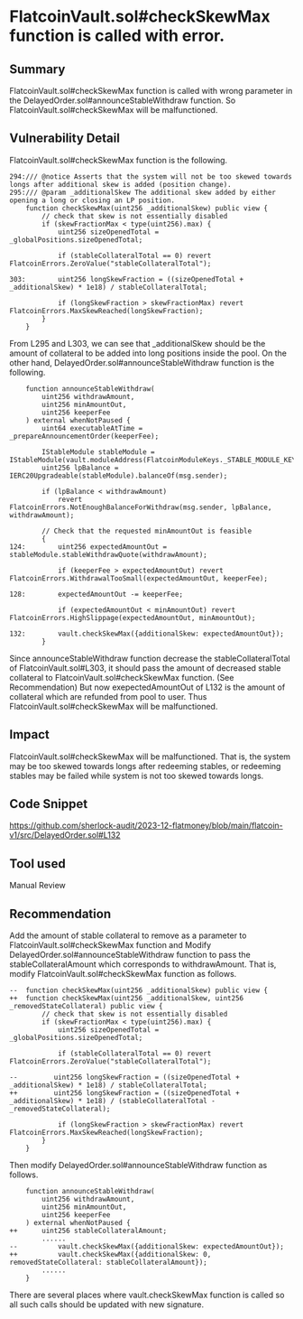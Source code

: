 # FlatcoinVault.sol#checkSkewMax function is called with error.

## Summary
FlatcoinVault.sol#checkSkewMax function is called with wrong parameter in the DelayedOrder.sol#announceStableWithdraw function.
So FlatcoinVault.sol#checkSkewMax will be malfunctioned.

## Vulnerability Detail
FlatcoinVault.sol#checkSkewMax function is the following.
```solidity
294:/// @notice Asserts that the system will not be too skewed towards longs after additional skew is added (position change).
295:/// @param _additionalSkew The additional skew added by either opening a long or closing an LP position.
    function checkSkewMax(uint256 _additionalSkew) public view {
        // check that skew is not essentially disabled
        if (skewFractionMax < type(uint256).max) {
            uint256 sizeOpenedTotal = _globalPositions.sizeOpenedTotal;

            if (stableCollateralTotal == 0) revert FlatcoinErrors.ZeroValue("stableCollateralTotal");

303:        uint256 longSkewFraction = ((sizeOpenedTotal + _additionalSkew) * 1e18) / stableCollateralTotal;

            if (longSkewFraction > skewFractionMax) revert FlatcoinErrors.MaxSkewReached(longSkewFraction);
        }
    }
```

From L295 and L303, we can see that _additionalSkew should be the amount of collateral to be added into long positions inside the pool.
On the other hand, DelayedOrder.sol#announceStableWithdraw function is the following.
```solidity
    function announceStableWithdraw(
        uint256 withdrawAmount,
        uint256 minAmountOut,
        uint256 keeperFee
    ) external whenNotPaused {
        uint64 executableAtTime = _prepareAnnouncementOrder(keeperFee);

        IStableModule stableModule = IStableModule(vault.moduleAddress(FlatcoinModuleKeys._STABLE_MODULE_KEY));
        uint256 lpBalance = IERC20Upgradeable(stableModule).balanceOf(msg.sender);

        if (lpBalance < withdrawAmount)
            revert FlatcoinErrors.NotEnoughBalanceForWithdraw(msg.sender, lpBalance, withdrawAmount);

        // Check that the requested minAmountOut is feasible
        {
124:        uint256 expectedAmountOut = stableModule.stableWithdrawQuote(withdrawAmount);

            if (keeperFee > expectedAmountOut) revert FlatcoinErrors.WithdrawalTooSmall(expectedAmountOut, keeperFee);

128:        expectedAmountOut -= keeperFee;

            if (expectedAmountOut < minAmountOut) revert FlatcoinErrors.HighSlippage(expectedAmountOut, minAmountOut);

132:        vault.checkSkewMax({additionalSkew: expectedAmountOut});
        }
```

Since announceStableWithdraw function decrease the stableCollateralTotal of FlatcoinVault.sol#L303, it should pass the amount of decreased stable collateral to FlatcoinVault.sol#checkSkewMax function. (See Recommendation)
But now exepectedAmountOut of L132 is the amount of collateral which are refunded from pool to user.
Thus FlatcoinVault.sol#checkSkewMax will be malfunctioned.

## Impact
FlatcoinVault.sol#checkSkewMax will be malfunctioned.
That is, the system may be too skewed towards longs after redeeming stables, or redeeming stables may be failed while system is not too skewed towards longs.

## Code Snippet
https://github.com/sherlock-audit/2023-12-flatmoney/blob/main/flatcoin-v1/src/DelayedOrder.sol#L132

## Tool used
Manual Review

## Recommendation
Add the amount of stable collateral to remove as a parameter to FlatcoinVault.sol#checkSkewMax function and Modify DelayedOrder.sol#announceStableWithdraw function to pass the stableCollateralAmount which corresponds to withdrawAmount.
That is, modify FlatcoinVault.sol#checkSkewMax function as follows.
```solidity
--  function checkSkewMax(uint256 _additionalSkew) public view {
++  function checkSkewMax(uint256 _additionalSkew, uint256 _removedStateCollateral) public view {
        // check that skew is not essentially disabled
        if (skewFractionMax < type(uint256).max) {
            uint256 sizeOpenedTotal = _globalPositions.sizeOpenedTotal;

            if (stableCollateralTotal == 0) revert FlatcoinErrors.ZeroValue("stableCollateralTotal");

--         uint256 longSkewFraction = ((sizeOpenedTotal + _additionalSkew) * 1e18) / stableCollateralTotal;
++         uint256 longSkewFraction = ((sizeOpenedTotal + _additionalSkew) * 1e18) / (stableCollateralTotal - _removedStateCollateral);

            if (longSkewFraction > skewFractionMax) revert FlatcoinErrors.MaxSkewReached(longSkewFraction);
        }
    }
```

Then modify DelayedOrder.sol#announceStableWithdraw function as follows.
```solidity
    function announceStableWithdraw(
        uint256 withdrawAmount,
        uint256 minAmountOut,
        uint256 keeperFee
    ) external whenNotPaused {
++      uint256 stableCollateralAmount;
        ......
--          vault.checkSkewMax({additionalSkew: expectedAmountOut});
++          vault.checkSkewMax({additionalSkew: 0, removedStateCollateral: stableCollateralAmount});
        ......
    }
```
There are several places where vault.checkSkewMax function is called so all such calls should be updated with new signature.